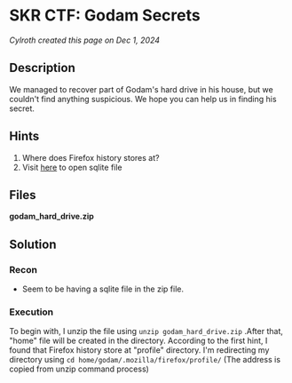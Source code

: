 # SKR CTF: Godam Secrets
*Cylroth created this page on Dec 1, 2024*

## Description
We managed to recover part of Godam's hard drive in his house, but we couldn't find anything suspicious. We hope you can help us in finding his secret.

## Hints
1. Where does Firefox history stores at?
2. Visit [here](https://sqliteonline.com/) to open sqlite file

## Files
**godam_hard_drive.zip**

## Solution
### Recon
- Seem to be having a sqlite file in the zip file.
### Execution
To begin with, I unzip the file using `unzip godam_hard_drive.zip` .After that, "home" file will be created in the directory. According to the first hint, I found that Firefox history store at "profile" directory. I'm redirecting my directory using `cd home/godam/.mozilla/firefox/profile/` (The address is copied from unzip command process)


